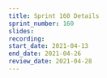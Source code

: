 ```yaml
---
title: Sprint 160 Details
sprint_number: 160
slides:
recording:
start_date: 2021-04-13
end_date: 2021-04-26
review_date: 2021-04-28
---
```

